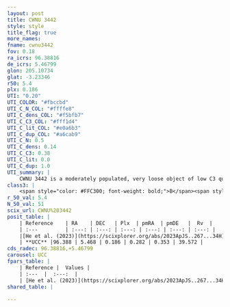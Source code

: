 ```yaml
---
layout: post
title: CWNU 3442
style: style
title_flag: true
more_names: 
fname: cwnu3442
fov: 0.18
ra_icrs: 96.38816
de_icrs: 5.46799
glon: 205.10734
glat: -3.23346
r50: 5.4
plx: 0.186
UTI: "0.20"
UTI_COLOR: "#fbccbd"
UTI_C_N_COL: "#ffffe8"
UTI_C_dens_COL: "#f5bfb7"
UTI_C_C3_COL: "#fff1d4"
UTI_C_lit_COL: "#e0a6b3"
UTI_C_dup_COL: "#a6cab9"
UTI_C_N: 0.5
UTI_C_dens: 0.14
UTI_C_C3: 0.38
UTI_C_lit: 0.0
UTI_C_dup: 1.0
UTI_summary: |
    CWNU 3442 is a moderately populated, very loose object of low C3 quality. It was recently reported in the literature.
class3: |
    <span style="color: #FFC300; font-weight: bold;">B</span><span style="color: red; font-weight: bold;">C</span>
r_50_val: 5.4
N_50_val: 51
scix_url: CWNU%203442
posit_table: |
    | Reference    | RA    | DEC   | Plx  | pmRA  | pmDE   |  Rv  |
    | :---         | :---: | :---: | :---: | :---: | :---: | :---: |
    |[He et al. (2023)](https://scixplorer.org/abs/2023ApJS..267...34H) | 96.381 | 5.473 | 0.18 | 0.289 | 0.394 | 32.64 |
    | **UCC** |96.388 | 5.468 | 0.186 | 0.282 | 0.353 | 39.572 | 
cds_radec: 96.38816,+5.46799
carousel: UCC
fpars_table: |
    | Reference |  Values |
    | :---  |  :---:  |
    | [He et al. (2023)](https://scixplorer.org/abs/2023ApJS..267...34H) | `A0=1.8, m-M=13.65, logA=8.2` |
shared_table: |
    
---
```

